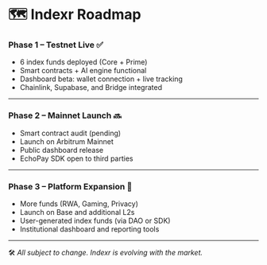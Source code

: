 # 🗺️ Indexr Roadmap 

### Phase 1 – Testnet Live ✅ 
- 6 index funds deployed (Core + Prime)
- Smart contracts + AI engine functional
- Dashboard beta: wallet connection + live tracking
- Chainlink, Supabase, and Bridge integrated

---

### Phase 2 – Mainnet Launch 🔜
- Smart contract audit (pending)
- Launch on Arbitrum Mainnet
- Public dashboard release
- EchoPay SDK open to third parties

---

### Phase 3 – Platform Expansion 🧩
- More funds (RWA, Gaming, Privacy)
- Launch on Base and additional L2s
- User-generated index funds (via DAO or SDK)
- Institutional dashboard and reporting tools

---

🛠️ *All subject to change. Indexr is evolving with the market.*


